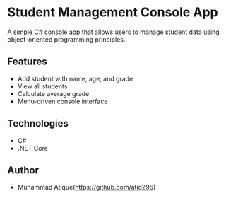 # Student Management Console App

A simple C# console app that allows users to manage student data using object-oriented programming principles.

## Features
- Add student with name, age, and grade
- View all students
- Calculate average grade
- Menu-driven console interface

## Technologies
- C#
- .NET Core

## Author
- Muhammad Atique(https://github.com/atiq296)